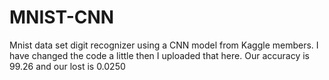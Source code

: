 # MNIST-CNN
Mnist data set digit recognizer using a CNN model from Kaggle members.
I have changed the code a little then I uploaded that here.
Our accuracy is 99.26 and our lost is 0.0250
